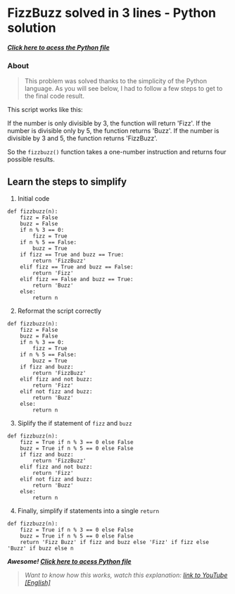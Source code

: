 # FizzBuzz solved in 3 lines - Python solution
***[Click here to acess the Python file](https://github.com/wallacewi/fizzbuzz-python/blob/main/fizzbuzz.py)***

### About
> This problem was solved thanks to the simplicity of the Python language. As you will see below, I had to follow a few steps to get to the final code result.

This script works like this:

If the number is only divisible by 3, the function will return 'Fizz'. If the number is divisible only by 5, the function returns 'Buzz'. If the number is divisible by 3 and 5, the function returns 'FizzBuzz'.

So the `fizzbuzz()` function takes a one-number instruction and returns four possible results.

## Learn the steps to simplify
1. Initial code
```
def fizzbuzz(n):
    fizz = False 
    buzz = False
    if n % 3 == 0:
        fizz = True
    if n % 5 == False:
        buzz = True
    if fizz == True and buzz == True:
        return 'FizzBuzz'
    elif fizz == True and buzz == False:
        return 'Fizz'
    elif fizz == False and buzz == True:
        return 'Buzz'
    else:
        return n
```
2. Reformat the script correctly
```
def fizzbuzz(n):
    fizz = False 
    buzz = False
    if n % 3 == 0:
        fizz = True
    if n % 5 == False:
        buzz = True
    if fizz and buzz:
        return 'FizzBuzz'
    elif fizz and not buzz:
        return 'Fizz'
    elif not fizz and buzz:
        return 'Buzz'
    else:
        return n
```
3. Siplify the if statement of `fizz` and `buzz`
```
def fizzbuzz(n):
    fizz = True if n % 3 == 0 else False
    buzz = True if n % 5 == 0 else False
    if fizz and buzz:
        return 'FizzBuzz'
    elif fizz and not buzz:
        return 'Fizz'
    elif not fizz and buzz:
        return 'Buzz'
    else:
        return n
```
4. Finally, simplify if statements into a single `return`
```
def fizzbuzz(n):
    fizz = True if n % 3 == 0 else False
    buzz = True if n % 5 == 0 else False
    return 'Fizz Buzz' if fizz and buzz else 'Fizz' if fizz else 'Buzz' if buzz else n
```
***Awesome! [Click here to acess Python file](https://github.com/wallacewi/fizzbuzz-python/blob/main/fizzbuzz.py)***

> *Want to know how this works, watch this explanation: [link to YouTube [English]](https://youtu.be/QPZ0pIK_wsc)*
